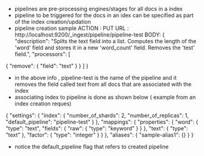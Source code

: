 * pipelines are pre-processing engines/stages for all docs in a index
* pipeline to be triggered for the docs in an idex can be specified as part of the index creation/updation
* pipeline creation sample
ACTION : PUT
URL : http://localhost:9200/_ingest/pipeline/pipeline-test
BODY:
{
"description": "Splits the text field into a list. Computes the length of the 'word' field and stores it in a new 'word_count' field. Removes the 'test' field.",
"processors": [

 
 {
   "remove": {
     "field": "text"
   }
 }
]
}
* in the above info , pipeline-test is the name of the pipeline and it removes the field called text from all docs that are associated with the index 
* associating index to pipeline is done as shown below ( example from an index creation reques)

{
  "settings": {
    "index": {
      "number_of_shards": 2,
      "number_of_replicas": 1,
      "default_pipeline": "pipeline-test"
    }
  },
  "mappings": {
    "properties": {
      "word": {
        "type": "text",
        "fields": {
            "raw": {
                "type": "keyword"
            }
        }
      },
      "text": {
          "type": "text"
      },
      "factor": {
          "type": "integer"
      }
    }
  },
  "aliases": {
    "sample-alias1": {}
  }
}

* notice the default_pipeline flag that refers to created pipeline
